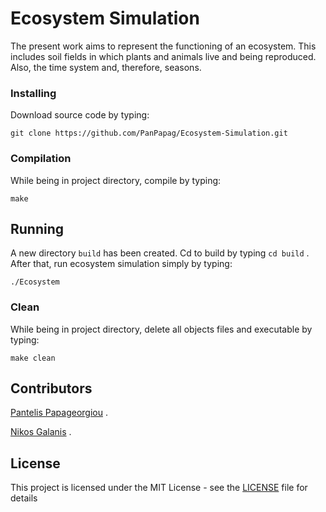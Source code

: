 # Ecosystem Simulation

The present work aims to represent the functioning of an ecosystem. This includes soil fields in which plants and animals live and being reproduced. Also, the time system and, therefore, seasons.

### Installing

Download source code by typing:

```
git clone https://github.com/PanPapag/Ecosystem-Simulation.git
```
### Compilation

While being in project directory, compile by typing:   

```
make
```

## Running 

A new directory `build` has been created. Cd to build by typing `cd build` . After that, run ecosystem simulation simply by typing:

```
./Ecosystem
```

### Clean

While being in project directory, delete all objects files and executable by typing:   

```
make clean
```

## Contributors

[Pantelis Papageorgiou](https://github.com/PanPapag) .

[Nikos Galanis](https://github.com/nikosgalanis) .

## License

This project is licensed under the MIT License - see the [LICENSE](LICENSE) file for details

